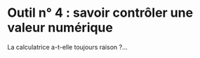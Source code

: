 # Outil n° 4 : savoir contrôler une valeur numérique

La calculatrice a-t-elle toujours raison ?$\dots$

```{tableofcontents}
```
